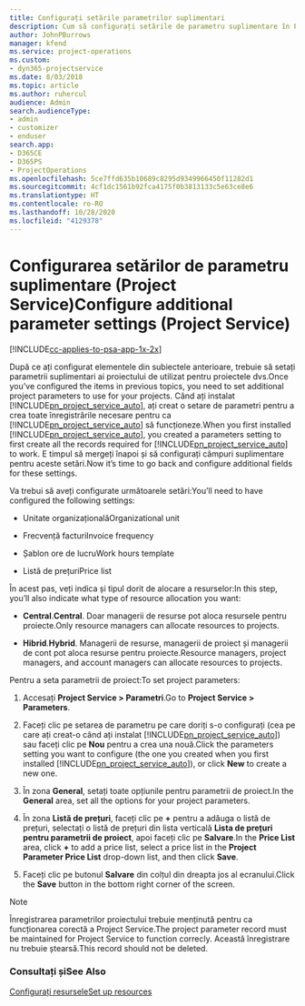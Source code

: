 ```yaml
---
title: Configurați setările parametrilor suplimentari
description: Cum să configurați setările de parametru suplimentare în Project Service
author: JohnPBurrows
manager: kfend
ms.service: project-operations
ms.custom:
- dyn365-projectservice
ms.date: 8/03/2018
ms.topic: article
ms.author: ruhercul
audience: Admin
search.audienceType:
- admin
- customizer
- enduser
search.app:
- D365CE
- D365PS
- ProjectOperations
ms.openlocfilehash: 5ce7ffd635b10689c8295d9349966450f11282d1
ms.sourcegitcommit: 4cf1dc1561b92fca4175f0b3813133c5e63ce8e6
ms.translationtype: HT
ms.contentlocale: ro-RO
ms.lasthandoff: 10/28/2020
ms.locfileid: "4129378"
---
```

# <a name="configure-additional-parameter-settings-project-service"></a><span data-ttu-id="59185-103">Configurarea setărilor de parametru suplimentare (Project Service)</span><span class="sxs-lookup"><span data-stu-id="59185-103">Configure additional parameter settings (Project Service)</span></span>

[!INCLUDE[cc-applies-to-psa-app-1x-2x](../includes/cc-applies-to-psa-app-1x-2x.md)]

<span data-ttu-id="59185-104">După ce ați configurat elementele din subiectele anterioare, trebuie să setați parametrii suplimentari ai proiectului de utilizat pentru proiectele dvs.</span><span class="sxs-lookup"><span data-stu-id="59185-104">Once you’ve configured the items in previous topics, you need to set additional project parameters to use for your projects.</span></span> <span data-ttu-id="59185-105">Când ați instalat [!INCLUDE[pn_project_service_auto](../includes/pn-project-service-auto.md)], ați creat o setare de parametri pentru a crea toate înregistrările necesare pentru ca [!INCLUDE[pn_project_service_auto](../includes/pn-project-service-auto.md)] să funcționeze.</span><span class="sxs-lookup"><span data-stu-id="59185-105">When you first installed [!INCLUDE[pn_project_service_auto](../includes/pn-project-service-auto.md)], you created a parameters setting to first create all the records required for [!INCLUDE[pn_project_service_auto](../includes/pn-project-service-auto.md)] to work.</span></span> <span data-ttu-id="59185-106">E timpul să mergeți înapoi și să configurați câmpuri suplimentare pentru aceste setări.</span><span class="sxs-lookup"><span data-stu-id="59185-106">Now it’s time to go back and configure additional fields for these settings.</span></span>  
  
 <span data-ttu-id="59185-107">Va trebui să aveți configurate următoarele setări:</span><span class="sxs-lookup"><span data-stu-id="59185-107">You’ll need to have configured the following settings:</span></span>  
  
-   <span data-ttu-id="59185-108">Unitate organizațională</span><span class="sxs-lookup"><span data-stu-id="59185-108">Organizational unit</span></span>  
  
-   <span data-ttu-id="59185-109">Frecvență facturi</span><span class="sxs-lookup"><span data-stu-id="59185-109">Invoice frequency</span></span>  
  
-   <span data-ttu-id="59185-110">Șablon ore de lucru</span><span class="sxs-lookup"><span data-stu-id="59185-110">Work hours template</span></span>  
  
-   <span data-ttu-id="59185-111">Listă de prețuri</span><span class="sxs-lookup"><span data-stu-id="59185-111">Price list</span></span>  
 
<span data-ttu-id="59185-112">În acest pas, veți indica și tipul dorit de alocare a resurselor:</span><span class="sxs-lookup"><span data-stu-id="59185-112">In this step, you’ll also indicate what type of resource allocation you want:</span></span>  
  
- <span data-ttu-id="59185-113">**Central**.</span><span class="sxs-lookup"><span data-stu-id="59185-113">**Central**.</span></span> <span data-ttu-id="59185-114">Doar managerii de resurse pot aloca resursele pentru proiecte.</span><span class="sxs-lookup"><span data-stu-id="59185-114">Only resource managers can allocate resources to projects.</span></span>  
  
- <span data-ttu-id="59185-115">**Hibrid**.</span><span class="sxs-lookup"><span data-stu-id="59185-115">**Hybrid**.</span></span> <span data-ttu-id="59185-116">Managerii de resurse, managerii de proiect și managerii de cont pot aloca resurse pentru proiecte.</span><span class="sxs-lookup"><span data-stu-id="59185-116">Resource managers, project managers, and account managers can allocate resources to projects.</span></span>  
  
 
<span data-ttu-id="59185-117">Pentru a seta parametrii de proiect:</span><span class="sxs-lookup"><span data-stu-id="59185-117">To set project parameters:</span></span>  
  
1. <span data-ttu-id="59185-118">Accesați **Project Service > Parametri**.</span><span class="sxs-lookup"><span data-stu-id="59185-118">Go to **Project Service > Parameters**.</span></span>  
  
2. <span data-ttu-id="59185-119">Faceți clic pe setarea de parametru pe care doriți s-o configurați (cea pe care ați creat-o când ați instalat [!INCLUDE[pn_project_service_auto](../includes/pn-project-service-auto.md)]) sau faceți clic pe **Nou** pentru a crea una nouă.</span><span class="sxs-lookup"><span data-stu-id="59185-119">Click the parameters setting you want to configure (the one you created when you first installed [!INCLUDE[pn_project_service_auto](../includes/pn-project-service-auto.md)]), or click **New** to create a new one.</span></span>  
  
3. <span data-ttu-id="59185-120">În zona **General**, setați toate opțiunile pentru parametrii de proiect.</span><span class="sxs-lookup"><span data-stu-id="59185-120">In the **General** area, set all the options for your project parameters.</span></span>  
  
4. <span data-ttu-id="59185-121">În zona **Listă de prețuri**, faceți clic pe **+** pentru a adăuga o listă de prețuri, selectați o listă de prețuri din lista verticală **Lista de prețuri pentru parametrii de proiect**, apoi faceți clic pe **Salvare**.</span><span class="sxs-lookup"><span data-stu-id="59185-121">In the **Price List** area, click **+** to add a price list, select a price list in the **Project Parameter Price List** drop-down list, and then click **Save**.</span></span>  
  
5. <span data-ttu-id="59185-122">Faceți clic pe butonul **Salvare** din colțul din dreapta jos al ecranului.</span><span class="sxs-lookup"><span data-stu-id="59185-122">Click the **Save** button in the bottom right corner of the screen.</span></span>  

> [!NOTE]
> <span data-ttu-id="59185-123">Înregistrarea parametrilor proiectului trebuie menținută pentru ca funcționarea corectă a Project Service.</span><span class="sxs-lookup"><span data-stu-id="59185-123">The project parameter record must be maintained for Project Service to function correcly.</span></span> <span data-ttu-id="59185-124">Această înregistrare nu trebuie ștearsă.</span><span class="sxs-lookup"><span data-stu-id="59185-124">This record should not be deleted.</span></span>

### <a name="see-also"></a><span data-ttu-id="59185-125">Consultați și</span><span class="sxs-lookup"><span data-stu-id="59185-125">See Also</span></span>  
 [<span data-ttu-id="59185-126">Configurați resursele</span><span class="sxs-lookup"><span data-stu-id="59185-126">Set up resources</span></span>](../psa/set-up-resources.md)
